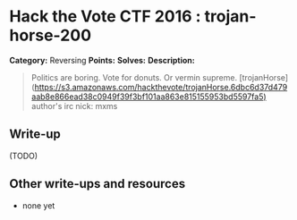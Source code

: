 # Hack the Vote CTF 2016 : trojan-horse-200

**Category:** Reversing
**Points:**
**Solves:**
**Description:**

> Politics are boring. Vote for donuts. Or vermin supreme.  [trojanHorse](<https://s3.amazonaws.com/hackthevote/trojanHorse.6dbc6d37d479aab8e866ead38c0949f39f3bf101aa863e815155953bd5597fa5)>    author's irc nick: mxms


## Write-up

(TODO)

## Other write-ups and resources

* none yet
